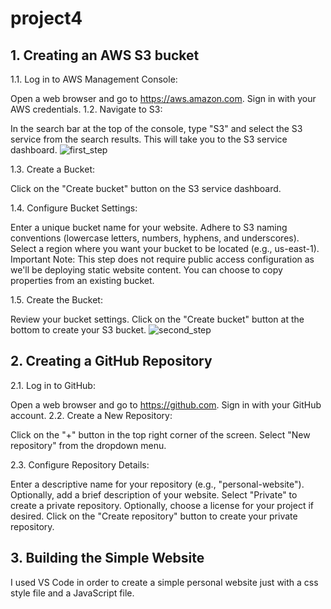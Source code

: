 # project4
## 1. Creating an AWS S3 bucket
1.1. Log in to AWS Management Console:

Open a web browser and go to https://aws.amazon.com.
Sign in with your AWS credentials.
1.2. Navigate to S3:

In the search bar at the top of the console, type "S3" and select the S3 service from the search results.
This will take you to the S3 service dashboard.
![first_step](https://github.com/user-attachments/assets/fddcea79-0ef6-4736-9af5-e04526f90060)


1.3. Create a Bucket:

Click on the "Create bucket" button on the S3 service dashboard.

1.4. Configure Bucket Settings:

Enter a unique bucket name for your website. Adhere to S3 naming conventions (lowercase letters, numbers, hyphens, and underscores).
Select a region where you want your bucket to be located (e.g., us-east-1). Important Note: This step does not require public access configuration as we'll be deploying static website content.
You can choose to copy properties from an existing bucket.

1.5. Create the Bucket:

Review your bucket settings.
Click on the "Create bucket" button at the bottom to create your S3 bucket.
![second_step](https://github.com/user-attachments/assets/944216f7-9250-45d7-9547-80d6df4e3c84)


## 2. Creating a GitHub Repository

2.1. Log in to GitHub:

Open a web browser and go to https://github.com.
Sign in with your GitHub account.
2.2. Create a New Repository:

Click on the "+" button in the top right corner of the screen.
Select "New repository" from the dropdown menu.

2.3. Configure Repository Details:

Enter a descriptive name for your repository (e.g., "personal-website").
Optionally, add a brief description of your website.
Select "Private" to create a private repository.
Optionally, choose a license for your project if desired.
Click on the "Create repository" button to create your private repository.

## 3. Building the Simple Website
I used VS Code in order to create a simple personal website just with a css style file and a JavaScript file.
